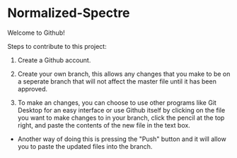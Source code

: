 # Normalized-Spectre

Welcome to Github!

Steps to contribute to this project:

1) Create a Github account.

2) Create your own branch, this allows any changes that you make to be on a seperate branch that will not affect the master file until it has been approved. 

3) To make an changes, you can choose to use other programs like Git Desktop for an easy interface or use Github itself by clicking on the file you want to make changes to in your branch, click the pencil at the top right, and paste the contents of the new file in the text box.
  - Another way of doing this is pressing the "Push" button and it will allow you to paste the updated files into the branch.
